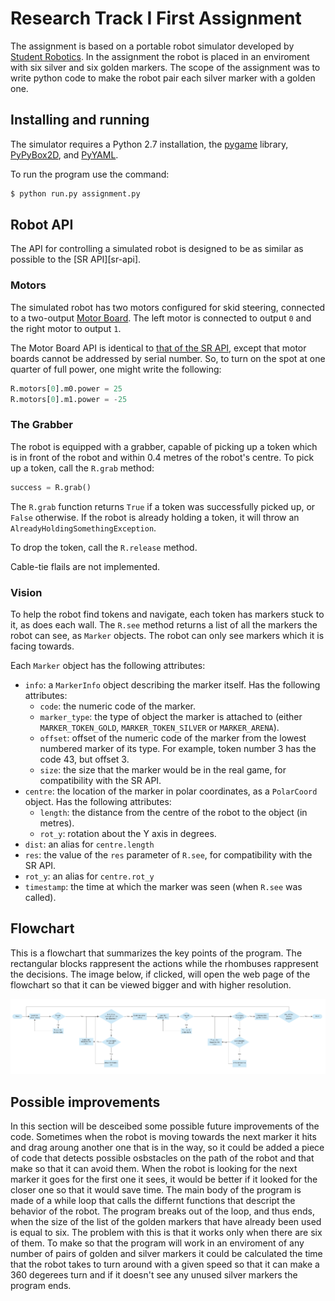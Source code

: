 Research Track I First Assignment
=================================

The assignment is based on a portable robot simulator developed by [Student Robotics](https://studentrobotics.org).
In the assignment the robot is placed in an enviroment with six silver and six golden markers. The scope of the assignment was to write python code to make the robot pair each silver marker with a golden one.

Installing and running
----------------------

The simulator requires a Python 2.7 installation, the [pygame](http://pygame.org/) library, [PyPyBox2D](https://pypi.python.org/pypi/pypybox2d/2.1-r331), and [PyYAML](https://pypi.python.org/pypi/PyYAML/).

To run the program use the command:

```bash
$ python run.py assignment.py
```

Robot API
---------

The API for controlling a simulated robot is designed to be as similar as possible to the [SR API][sr-api].

### Motors ###

The simulated robot has two motors configured for skid steering, connected to a two-output [Motor Board](https://studentrobotics.org/docs/kit/motor_board). The left motor is connected to output `0` and the right motor to output `1`.

The Motor Board API is identical to [that of the SR API](https://studentrobotics.org/docs/programming/sr/motors/), except that motor boards cannot be addressed by serial number. So, to turn on the spot at one quarter of full power, one might write the following:

```python
R.motors[0].m0.power = 25
R.motors[0].m1.power = -25
```

### The Grabber ###

The robot is equipped with a grabber, capable of picking up a token which is in front of the robot and within 0.4 metres of the robot's centre. To pick up a token, call the `R.grab` method:

```python
success = R.grab()
```

The `R.grab` function returns `True` if a token was successfully picked up, or `False` otherwise. If the robot is already holding a token, it will throw an `AlreadyHoldingSomethingException`.

To drop the token, call the `R.release` method.

Cable-tie flails are not implemented.

### Vision ###

To help the robot find tokens and navigate, each token has markers stuck to it, as does each wall. The `R.see` method returns a list of all the markers the robot can see, as `Marker` objects. The robot can only see markers which it is facing towards.

Each `Marker` object has the following attributes:

* `info`: a `MarkerInfo` object describing the marker itself. Has the following attributes:
  * `code`: the numeric code of the marker.
  * `marker_type`: the type of object the marker is attached to (either `MARKER_TOKEN_GOLD`, `MARKER_TOKEN_SILVER` or `MARKER_ARENA`).
  * `offset`: offset of the numeric code of the marker from the lowest numbered marker of its type. For example, token number 3 has the code 43, but offset 3.
  * `size`: the size that the marker would be in the real game, for compatibility with the SR API.
* `centre`: the location of the marker in polar coordinates, as a `PolarCoord` object. Has the following attributes:
  * `length`: the distance from the centre of the robot to the object (in metres).
  * `rot_y`: rotation about the Y axis in degrees.
* `dist`: an alias for `centre.length`
* `res`: the value of the `res` parameter of `R.see`, for compatibility with the SR API.
* `rot_y`: an alias for `centre.rot_y`
* `timestamp`: the time at which the marker was seen (when `R.see` was called).


Flowchart
---------

This is a flowchart that summarizes the key points of the program. The rectangular blocks rappresent the actions while the rhombuses rappresent the decisions. The image below, if clicked, will open the web page of the flowchart so that it can be viewed bigger and with higher resolution. 

[![Flowchart](/Images/flowchart.png "Flowchart")](https://cloud.smartdraw.com/share.aspx/?pubDocShare=94744E9FF2B39A0C7DEE78BF27810A626DA)

Possible improvements
---------------------

In this section will be desceibed some possible future improvements of the code. 
Sometimes when the robot is moving towards the next marker it hits and drag aroung another one that is in the way, so it could be added a piece of code that detects possible osbstacles on the path of the robot and that make so that it can avoid them.
When the robot is looking for the next marker it goes for the first one it sees, it would be better if it looked for the closer one so that it would save time.
The main body of the program is made of a while loop that calls the differnt functions that descript the behavior of the robot. The program breaks out of the loop, and thus ends, when the size of the list of the golden markers that have already been used is equal to six. The problem with this is that it works only when there are six of them. To make so that the program will work in an enviroment of any number of pairs of golden and silver markers it could be calculated the time that the robot takes to turn around with a given speed so that it can make a 360 degerees turn and if it doesn't see any unused silver markers the program ends.
 
